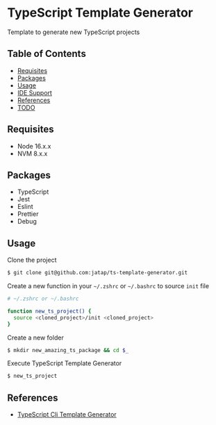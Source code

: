 # TypeScript Template Generator

Template to generate new TypeScript projects

## Table of Contents

- [Requisites](#requisites)
- [Packages](#packages)
- [Usage](#usage)
- [IDE Support](#ide-support)
- [References](#references)
- [TODO](#todo)

## Requisites

- Node 16.x.x
- NVM 8.x.x

## Packages

- TypeScript
- Jest
- Eslint
- Prettier
- Debug

## Usage

Clone the project

```bash
$ git clone git@github.com:jatap/ts-template-generator.git
```

Create a new function in your ```~/.zshrc``` or ```~/.bashrc``` to source ```init``` file

```bash
# ~/.zshrc or ~/.bashrc

function new_ts_project() {
  source <cloned_project>/init <cloned_project>
}
```

Create a new folder

```bash
$ mkdir new_amazing_ts_package && cd $_
```

Execute TypeScript Template Generator

```bash
$ new_ts_project
```

## References

- [TypeScript Cli Template Generator](https://github.com/jatap/ts-cli-template-generator)